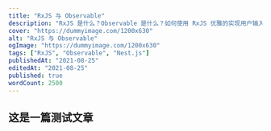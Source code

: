 ```yaml
---
title: "RxJS 与 Observable"
description: "RxJS 是什么？Observable 是什么？如何使用 RxJS 优雅的实现用户输入搜索功能？"
cover: "https://dummyimage.com/1200x630"
alt: "RxJS 与 Observable"
ogImage: "https://dummyimage.com/1200x630"
tags: ["RxJS", "Observable", "Nest.js"]
publishedAt: "2021-08-25"
editedAt: "2021-08-25"
published: true
wordCount: 2500
---
```


## 这是一篇测试文章
